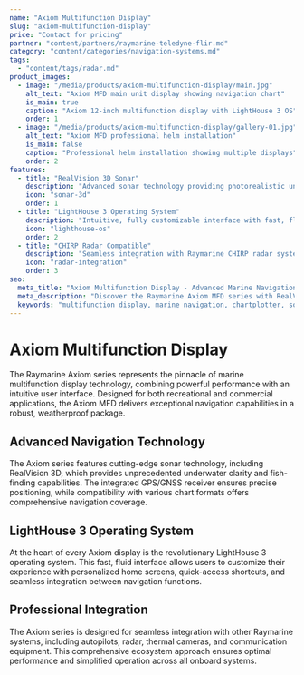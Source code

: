 ```yaml
---
name: "Axiom Multifunction Display"
slug: "axiom-multifunction-display"
price: "Contact for pricing"
partner: "content/partners/raymarine-teledyne-flir.md"
category: "content/categories/navigation-systems.md"
tags: 
  - "content/tags/radar.md"
product_images:
  - image: "/media/products/axiom-multifunction-display/main.jpg"
    alt_text: "Axiom MFD main unit display showing navigation chart"
    is_main: true
    caption: "Axiom 12-inch multifunction display with LightHouse 3 OS"
    order: 1
  - image: "/media/products/axiom-multifunction-display/gallery-01.jpg"
    alt_text: "Axiom MFD professional helm installation"
    is_main: false
    caption: "Professional helm installation showing multiple displays"
    order: 2
features:
  - title: "RealVision 3D Sonar"
    description: "Advanced sonar technology providing photorealistic underwater visualization with structure and fish identification"
    icon: "sonar-3d"
    order: 1
  - title: "LightHouse 3 Operating System"
    description: "Intuitive, fully customizable interface with fast, fluid performance and personalized home screen"
    icon: "lighthouse-os"
    order: 2
  - title: "CHIRP Radar Compatible"
    description: "Seamless integration with Raymarine CHIRP radar systems for superior target detection and tracking"
    icon: "radar-integration"
    order: 3
seo:
  meta_title: "Axiom Multifunction Display - Advanced Marine Navigation | Paul Thames"
  meta_description: "Discover the Raymarine Axiom MFD series with RealVision 3D sonar, LightHouse 3 OS, and advanced navigation capabilities for professional marine applications."
  keywords: "multifunction display, marine navigation, chartplotter, sonar, Axiom MFD, Raymarine"
---
```


# Axiom Multifunction Display

The Raymarine Axiom series represents the pinnacle of marine multifunction display technology, combining powerful performance with an intuitive user interface. Designed for both recreational and commercial applications, the Axiom MFD delivers exceptional navigation capabilities in a robust, weatherproof package.

## Advanced Navigation Technology

The Axiom series features cutting-edge sonar technology, including RealVision 3D, which provides unprecedented underwater clarity and fish-finding capabilities. The integrated GPS/GNSS receiver ensures precise positioning, while compatibility with various chart formats offers comprehensive navigation coverage.

## LightHouse 3 Operating System

At the heart of every Axiom display is the revolutionary LightHouse 3 operating system. This fast, fluid interface allows users to customize their experience with personalized home screens, quick-access shortcuts, and seamless integration between navigation functions.

## Professional Integration

The Axiom series is designed for seamless integration with other Raymarine systems, including autopilots, radar, thermal cameras, and communication equipment. This comprehensive ecosystem approach ensures optimal performance and simplified operation across all onboard systems.